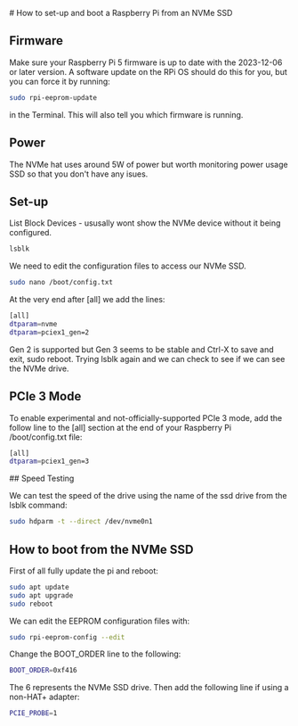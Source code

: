 # How to set-up and boot a Raspberry Pi from an NVMe SSD 

## Firmware

Make sure your Raspberry Pi 5 firmware is up to date with the 2023-12-06 or later version. A software update on the RPi OS should do this for you, but you can force it by running: 

```bash
sudo rpi-eeprom-update 
```

in the Terminal. This will also tell you which firmware is running. 

## Power 

The NVMe hat uses around 5W of power but worth monitoring power usage SSD so that you don't have any isues.  

## Set-up

List Block Devices - ususally wont show the NVMe device without it being configured. 
```bash 
lsblk
```
We need to edit the configuration files to access our NVMe SSD. 
```bash 
sudo nano /boot/config.txt
```

At the very end after [all] we add the lines: 

```bash 
[all]
dtparam=nvme
dtparam=pciex1_gen=2 
```
Gen 2 is supported but Gen 3 seems to be stable and 
Ctrl-X to save and exit, sudo reboot. Trying lsblk again and we can check to see if we can see the NVMe drive. 

 
## PCIe 3 Mode

To enable experimental and not-officially-supported PCIe 3 mode, add the follow line to the [all] section at the end of your Raspberry Pi /boot/config.txt file:

```bash
[all]
dtparam=pciex1_gen=3
```

## Speed Testing 

We can test the speed of the drive using the name of the ssd drive from the lsblk command: 

```bash 
sudo hdparm -t --direct /dev/nvme0n1
```


## How to boot from the NVMe SSD 

First of all fully update the pi and reboot: 

```bash
sudo apt update 
sudo apt upgrade 
sudo reboot 
```

We can edit the EEPROM configuration files with: 

```bash 
sudo rpi-eeprom-config --edit
```

Change the BOOT_ORDER line to the following:
```bash 
BOOT_ORDER=0xf416
```

The 6 represents the NVMe SSD drive. Then add the following line if using a non-HAT+ adapter:
```bash 
PCIE_PROBE=1
```